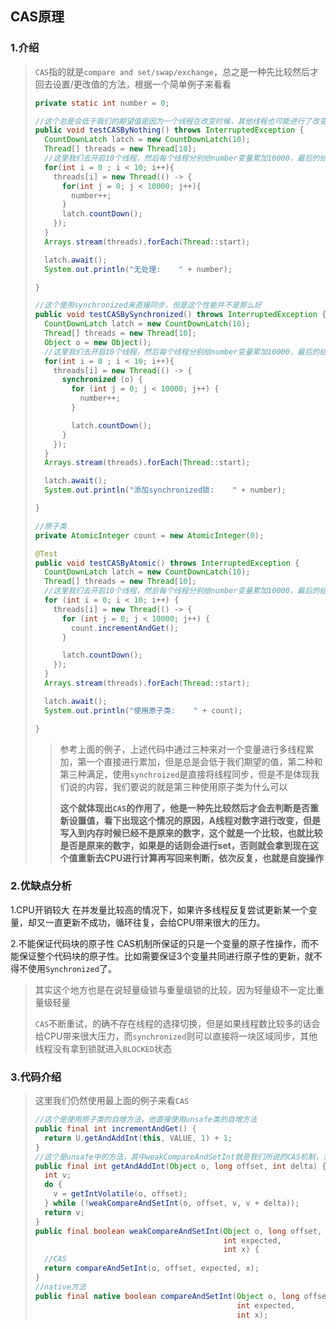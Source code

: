 ## CAS原理

### 1.介绍

> `CAS`指的就是`compare and set/swap/exchange`，总之是一种先比较然后才回去设置/更改值的方法，根据一个简单例子来看看
>
> ~~~java
> private static int number = 0;
> 
> //这个总是会低于我们的期望值是因为一个线程在改变时候，其他线程也可能进行了改变，倘若某个时刻A线程操作number时候是8，累加一下变为9然后换到其他线程，但是这个时候内存中的number已经不是8，而是已经被其他线程改为了9甚至其他的数字(为什么会被其他线程改变呢，首先进行一个自增操作不是一个原子性操作，从内存取number的值拿到寄存器然后再被ALU进行运算，在返回写入内存，这些过程会存在其他线程进来)，那么就会出现这个结果总是低于期望值的情况
> public void testCASByNothing() throws InterruptedException {
>   CountDownLatch latch = new CountDownLatch(10);
>   Thread[] threads = new Thread[10];
>   //这里我们去开启10个线程，然后每个线程分别给number变量累加10000，最后的结果应该是10 0000
>   for(int i = 0 ; i < 10; i++){
>     threads[i] = new Thread(() -> {
>       for(int j = 0; j < 10000; j++){
>         number++;
>       }
>       latch.countDown();
>     });
>   }
>   Arrays.stream(threads).forEach(Thread::start);
> 
>   latch.await();
>   System.out.println("无处理:    " + number);
> 
> }
> 
> //这个使用synchronized来直接同步，但是这个性能并不是那么好
> public void testCASBySynchronized() throws InterruptedException {
>   CountDownLatch latch = new CountDownLatch(10);
>   Thread[] threads = new Thread[10];
>   Object o = new Object();
>   //这里我们去开启10个线程，然后每个线程分别给number变量累加10000，最后的结果应该是10 0000
>   for(int i = 0 ; i < 10; i++){
>     threads[i] = new Thread(() -> {
>       synchronized (o) {
>         for (int j = 0; j < 10000; j++) {
>           number++;
>         }
> 
>         latch.countDown();
>       }
>     });
>   }
>   Arrays.stream(threads).forEach(Thread::start);
> 
>   latch.await();
>   System.out.println("添加synchronized锁:    " + number);
> 
> }
> 
> //原子类
> private AtomicInteger count = new AtomicInteger(0);
> 
> @Test
> public void testCASByAtomic() throws InterruptedException {
>   CountDownLatch latch = new CountDownLatch(10);
>   Thread[] threads = new Thread[10];
>   //这里我们去开启10个线程，然后每个线程分别给number变量累加10000，最后的结果应该是10 0000
>   for (int i = 0; i < 10; i++) {
>     threads[i] = new Thread(() -> {
>       for (int j = 0; j < 10000; j++) {
>         count.incrementAndGet();
>       }
> 
>       latch.countDown();
>     });
>   }
>   Arrays.stream(threads).forEach(Thread::start);
> 
>   latch.await();
>   System.out.println("使用原子类:    " + count);
> 
> }
> 
> ~~~
>
> > 参考上面的例子，上述代码中通过三种来对一个变量进行多线程累加，第一个直接进行累加，但是总是会低于我们期望的值，第二种和第三种满足，使用`synchroized`是直接将线程同步，但是不是体现我们说的内容，我们要说的就是第三种使用原子类为什么可以
> >
> > **这个就体现出`CAS`的作用了，他是一种先比较然后才会去判断是否重新设置值，看下出现这个情况的原因，A线程对数字进行改变，但是写入到内存时候已经不是原来的数字，这个就是一个比较，也就比较是否是原来的数字，如果是的话则会进行set，否则就会拿到现在这个值重新去CPU进行计算再写回来判断，依次反复，也就是自旋操作**

### 2.优缺点分析

1.CPU开销较大
在并发量比较高的情况下，如果许多线程反复尝试更新某一个变量，却又一直更新不成功，循环往复，会给CPU带来很大的压力。

2.不能保证代码块的原子性
CAS机制所保证的只是一个变量的原子性操作，而不能保证整个代码块的原子性。比如需要保证3个变量共同进行原子性的更新，就不得不使用`Synchronized`了。

> 其实这个地方也是在说轻量级锁与重量级锁的比较，因为轻量级不一定比重量级轻量
>
> `CAS`不断重试，的确不存在线程的选择切换，但是如果线程数比较多的话会给CPU带来很大压力，而`synchronized`则可以直接将一块区域同步，其他线程没有拿到锁就进入`BLOCKED`状态

### 3.代码介绍

> 这里我们仍然使用最上面的例子来看`CAS`
>
> ~~~java
> //这个是使用原子类的自增方法，他直接使用unsafe类的自增方法
> public final int incrementAndGet() {
>   return U.getAndAddInt(this, VALUE, 1) + 1;
> }
> //这个是unsafe中的方法，其中weakCompareAndSetInt就是我们所说的CAS机制，当然这个方法是本地方法需要特殊的方法才可以看到，不过这里暂时不介绍，我们只需要知道这个时候就是在走的这个设置机制原理
> public final int getAndAddInt(Object o, long offset, int delta) {
>   int v;
>   do {
>     v = getIntVolatile(o, offset);
>   } while (!weakCompareAndSetInt(o, offset, v, v + delta));
>   return v;
> }
> public final boolean weakCompareAndSetInt(Object o, long offset,
>                                           int expected,
>                                           int x) {
>   //CAS
>   return compareAndSetInt(o, offset, expected, x);
> }
> //native方法
> public final native boolean compareAndSetInt(Object o, long offset,
>                                              int expected,
>                                              int x);
> ~~~
>
> 
>
> 